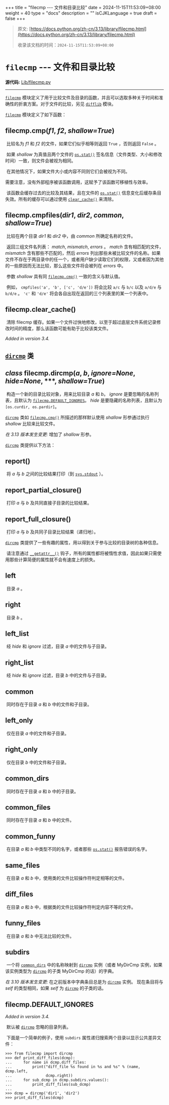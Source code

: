 +++
title = "filecmp --- 文件和目录比较"
date = 2024-11-15T11:53:09+08:00
weight = 40
type = "docs"
description = ""
isCJKLanguage = true
draft = false
+++

> 原文: [https://docs.python.org/zh-cn/3.13/library/filecmp.html](https://docs.python.org/zh-cn/3.13/library/filecmp.html)
>
> 收录该文档的时间：`2024-11-15T11:53:09+08:00`

# `filecmp` --- 文件和目录比较

**源代码:** [Lib/filecmp.py](https://github.com/python/cpython/tree/3.13/Lib/filecmp.py)

------

[`filecmp`](https://docs.python.org/zh-cn/3.13/library/filecmp.html#module-filecmp) 模块定义了用于比较文件及目录的函数，并且可以选取多种关于时间和准确性的折衷方案。对于文件的比较，另见 [`difflib`](https://docs.python.org/zh-cn/3.13/library/difflib.html#module-difflib) 模块。

[`filecmp`](https://docs.python.org/zh-cn/3.13/library/filecmp.html#module-filecmp) 模块定义了如下函数：

## filecmp.**cmp**(*f1*, *f2*, *shallow=True*)

​	比较名为 *f1* 和 *f2* 的文件，如果它们似乎相等则返回 `True` ，否则返回 `False` 。

​	如果 *shallow* 为真值且两个文件的 [`os.stat()`](https://docs.python.org/zh-cn/3.13/library/os.html#os.stat) 签名信息（文件类型、大小和修改时间）一致，则文件会被视为相同。

​	在其他情况下，如果文件大小或内容不同则它们会被视为不同。

​	需要注意，没有外部程序被该函数调用，这赋予了该函数可移植性与效率。

​	该函数会缓存过去的比较及其结果，且在文件的 [`os.stat()`](https://docs.python.org/zh-cn/3.13/library/os.html#os.stat) 信息变化后缓存条目失效。所有的缓存可以通过使用 [`clear_cache()`](https://docs.python.org/zh-cn/3.13/library/filecmp.html#filecmp.clear_cache) 来清除。

## filecmp.**cmpfiles**(*dir1*, *dir2*, *common*, *shallow=True*)

​	比较在两个目录 *dir1* 和 *dir2* 中，由 *common* 所确定名称的文件。

​	返回三组文件名列表： *match*, *mismatch*, *errors* 。 *match* 含有相匹配的文件， *mismatch* 含有那些不匹配的，然后 *errors* 列出那些未被比较文件的名称。如果文件不存在于两目录中的任一个，或者用户缺少读取它们的权限，又或者因为其他的一些原因而无法比较，那么这些文件将会被列在 *errors* 中。

​	参数 *shallow* 具有同 [`filecmp.cmp()`](https://docs.python.org/zh-cn/3.13/library/filecmp.html#filecmp.cmp) 一致的含义与默认值。

​	例如， `cmpfiles('a', 'b', ['c', 'd/e'])` 将会比较 `a/c` 与 `b/c` 以及 `a/d/e` 与 `b/d/e` 。 `'c'` 和 `'d/e'` 将会各自出现在返回的三个列表里的某一个列表中。

## filecmp.**clear_cache**()

​	清除 filecmp 缓存。如果一个文件过快地修改，以至于超过底层文件系统记录修改时间的精度，那么该函数可能有助于比较该类文件。

*Added in version 3.4.*



## [`dircmp`](https://docs.python.org/zh-cn/3.13/library/filecmp.html#filecmp.dircmp) 类

## *class* filecmp.**dircmp**(*a*, *b*, *ignore=None*, *hide=None*, ***, *shallow=True*)

​	构造一个新的目录比较对象，用来比较目录 *a* 和 *b*。 *ignore* 是要忽略的名称列表，且默认为 [`filecmp.DEFAULT_IGNORES`](https://docs.python.org/zh-cn/3.13/library/filecmp.html#filecmp.DEFAULT_IGNORES)。 *hide* 是要隐藏的名称列表，且默认为 `[os.curdir, os.pardir]`。

[`dircmp`](https://docs.python.org/zh-cn/3.13/library/filecmp.html#filecmp.dircmp) 类如 [`filecmp.cmp()`](https://docs.python.org/zh-cn/3.13/library/filecmp.html#filecmp.cmp) 所描述的那样默认使用 *shallow* 形参通过执行 *shallow* 比较来比较文件。

*在 3.13 版本发生变更:* 增加了 *shallow* 形参。

[`dircmp`](https://docs.python.org/zh-cn/3.13/library/filecmp.html#filecmp.dircmp) 类提供以下方法：

## **report**()

​	将 *a* 与 *b* 之间的比较结果打印（到 [`sys.stdout`](https://docs.python.org/zh-cn/3.13/library/sys.html#sys.stdout) ）。

## **report_partial_closure**()

​	打印 *a* 与 *b* 及共同直接子目录的比较结果。

## **report_full_closure**()

​	打印 *a* 与 *b* 及共同子目录比较结果（递归地）。

[`dircmp`](https://docs.python.org/zh-cn/3.13/library/filecmp.html#filecmp.dircmp) 类提供了一些有趣的属性，用以得到关于参与比较的目录树的各种信息。

​	请注意通过 [`__getattr__()`](https://docs.python.org/zh-cn/3.13/reference/datamodel.html#object.__getattr__) 钩子，所有的属性都将被惰性求值，因此如果只需使用那些计算简便的属性就不会有速度上的损失。

## **left**

​	目录 *a* 。

## **right**

​	目录 *b* 。

## **left_list**

​	经 *hide* 和 *ignore* 过滤，目录 *a* 中的文件与子目录。

## **right_list**

​	经 *hide* 和 *ignore* 过滤，目录 *b* 中的文件与子目录。

## **common**

​	同时存在于目录 *a* 和 *b* 中的文件和子目录。

## **left_only**

​	仅在目录 *a* 中的文件和子目录。

## **right_only**

​	仅在目录 *b* 中的文件和子目录。

## **common_dirs**

​	同时存在于目录 *a* 和 *b* 中的子目录。

## **common_files**

​	同时存在于目录 *a* 和 *b* 中的文件。

## **common_funny**

​	在目录 *a* 和 *b* 中类型不同的名字，或者那些 [`os.stat()`](https://docs.python.org/zh-cn/3.13/library/os.html#os.stat) 报告错误的名字。

## **same_files**

​	在目录 *a* 和 *b* 中，使用类的文件比较操作符判定相等的文件。

## **diff_files**

​	在目录 *a* 和 *b* 中，根据类的文件比较操作符判定内容不等的文件。

## **funny_files**

​	在目录 *a* 和 *b* 中无法比较的文件。

## **subdirs**

​	一个将 [`common_dirs`](https://docs.python.org/zh-cn/3.13/library/filecmp.html#filecmp.dircmp.common_dirs) 中的名称映射到 [`dircmp`](https://docs.python.org/zh-cn/3.13/library/filecmp.html#filecmp.dircmp) 实例（或者 MyDirCmp 实例，如果该实例类型为 [`dircmp`](https://docs.python.org/zh-cn/3.13/library/filecmp.html#filecmp.dircmp) 的子类 MyDirCmp 的话）的字典。

*在 3.10 版本发生变更:* 在之前版本中字典条目总是为 [`dircmp`](https://docs.python.org/zh-cn/3.13/library/filecmp.html#filecmp.dircmp) 实例。 现在条目将与 *self* 的类型相同，如果 *self* 为 [`dircmp`](https://docs.python.org/zh-cn/3.13/library/filecmp.html#filecmp.dircmp) 的子类的话。

## filecmp.**DEFAULT_IGNORES**

*Added in version 3.4.*

​	默认被 [`dircmp`](https://docs.python.org/zh-cn/3.13/library/filecmp.html#filecmp.dircmp) 忽略的目录列表。

​	下面是一个简单的例子，使用 `subdirs` 属性递归搜索两个目录以显示公共差异文件：



```
>>> from filecmp import dircmp
>>> def print_diff_files(dcmp):
...     for name in dcmp.diff_files:
...         print("diff_file %s found in %s and %s" % (name, dcmp.left,
...               dcmp.right))
...     for sub_dcmp in dcmp.subdirs.values():
...         print_diff_files(sub_dcmp)
...
>>> dcmp = dircmp('dir1', 'dir2') 
>>> print_diff_files(dcmp) 
```
